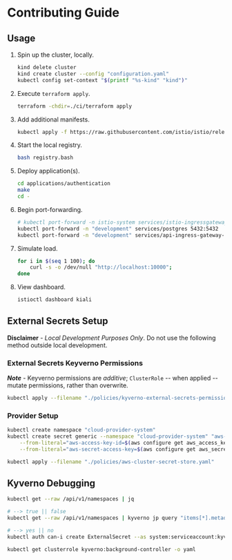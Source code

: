 # Contributing Guide

## Usage

1. Spin up the cluster, locally.

    ```bash
    kind delete cluster
    kind create cluster --config "configuration.yaml"
    kubectl config set-context "$(printf "%s-kind" "kind")"
    ```

2. Execute `terraform apply`.

    ```bash
    terraform -chdir=./ci/terraform apply 
    ```

3. Add additional manifests.

    ```bash
    kubectl apply -f https://raw.githubusercontent.com/istio/istio/release-1.22/samples/addons/extras/prometheus-operator.yaml
    ```

4. Start the local registry.

    ```bash
    bash registry.bash
    ```

5. Deploy application(s).

    ```bash
    cd applications/authentication
    make
    cd - 
    ```

6. Begin port-forwarding.

    ```bash
    # kubectl port-forward -n istio-system services/istio-ingressgateway 10000:80
    kubectl port-forward -n "development" services/postgres 5432:5432
    kubectl port-forward -n "development" services/api-ingress-gateway-istio 10000:80
    ```

7. Simulate load.

    ```bash
    for i in $(seq 1 100); do 
        curl -s -o /dev/null "http://localhost:10000";
    done
    ```

8. View dashboard.

    ```bash
    istioctl dashboard kiali
    ```

## External Secrets Setup

**Disclaimer** - _Local Development Purposes Only_. Do not use the following method outside local development.

### External Secrets Keyverno Permissions

***Note*** - Keyverno permissions are *additive*; `ClusterRole` -- when applied -- mutate permissions, rather than
overwrite.

```bash
kubectl apply --filename "./policies/kyverno-external-secrets-permissions.yaml"
```

### Provider Setup

```bash
kubectl create namespace "cloud-provider-system"
kubectl create secret generic --namespace "cloud-provider-system" "aws-secrets-manager-bootstrap" \
    --from-literal="aws-access-key-id=$(aws configure get aws_access_key_id)" \
    --from-literal="aws-secret-access-key=$(aws configure get aws_secret_access_key)"

kubectl apply --filename "./policies/aws-cluster-secret-store.yaml"
```

## Kyverno Debugging

```bash
kubectl get --raw /api/v1/namespaces | jq

# --> true || false
kubectl get --raw /api/v1/namespaces | kyverno jp query "items[*].metadata.name | contains(@, 'flux-system')"

# --> yes || no
kubectl auth can-i create ExternalSecret --as system:serviceaccount:kyverno:kyverno-background-controller

kubectl get clusterrole kyverno:background-controller -o yaml
```
